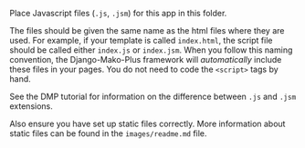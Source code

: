 Place Javascript files (`.js`, `.jsm`) for this app in this folder.

The files should be given the same name as the html files where they are used.  For example, if your template is called `index.html`, the script file should be called either `index.js` or `index.jsm`.  When you follow this naming convention, the Django-Mako-Plus framework will *automatically* include these files in your pages.  You do not need to code the `<script>` tags by hand.

See the DMP tutorial for information on the difference between `.js` and `.jsm` extensions.

Also ensure you have set up static files correctly.  More information about static files can be found in the `images/readme.md` file.
  
